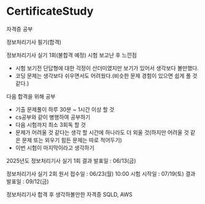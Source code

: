 # CertificateStudy
자격증 공부

정보처리기사 필기(합격)

정보처리기사 실기 1회(불합격 예정)
시험 보고난 후
느낀점
- 시험 보기전 단답형에 대한 걱정이 산더미였지만 보기가 있어서 생각보다 볼만했다.
- 코딩 문제는 생각보다 쉬우면서도 어려웠다.(비슷한 문제 경험이 있으면 쉽게 풀 것 같다.)

다음 합격을 위해 공부
- 기출 문제풀이 하루 30분 ~ 1시간 이상 할 것
- cs공부와 같이 병행하여 공부하기
- 다음 시험까지 최소 3회독 할 것
- 문제가 어려울 것 같다는 생각 할 시간에 하나라도 더 외울 것(하지만 어려울 것 같은 문제 또는 외우기 힘든 문제는 따로 적어두기)
- 이번 시험이 마지막이라고 생각하기


2025년도
정보처리기사 실기 1회 
결과 발표일 : 06/13(금) 

정보처리기사 실기 2회 
원서 접수일 : 06/23(월) 10:00
시험 시작일 : 07/19(토)
결과 발표일 : 09/12(금)


정보처리기사 합격 후 생각하볼만한 자격증
SQLD, AWS 
